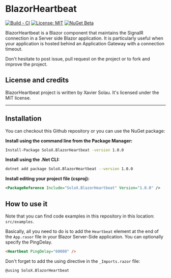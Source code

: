 
# BlazorHeartbeat
[![Build - CI](https://github.com/xaviersolau/BlazorHeartbeat/workflows/Build%20-%20CI/badge.svg)](https://github.com/xaviersolau/BlazorHeartbeat/actions?query=workflow%3A%22Build+-+CI%22)
[![License: MIT](https://img.shields.io/badge/License-MIT-blue.svg)](LICENSE)
[![NuGet Beta](https://img.shields.io/nuget/vpre/SoloX.BlazorHeartbeat.svg)](https://www.nuget.org/packages/SoloX.BlazorHeartbeat)

BlazorHeartbeat is a Blazor component that maintains the SignalR connection in a Server side Blazor application.
It is particularly useful when your application is hosted behind an Application Gateway with a connection timeout.

Don't hesitate to post issue, pull request on the project or to fork and improve the project.

## License and credits

BlazorHeartbeat project is written by Xavier Solau. It's licensed under the MIT license.

 * * *

## Installation

You can checkout this Github repository or you can use the NuGet package:

**Install using the command line from the Package Manager:**
```bash
Install-Package SoloX.BlazorHeartbeat -version 1.0.0
```

**Install using the .Net CLI:**
```bash
dotnet add package SoloX.BlazorHeartbeat --version 1.0.0
```

**Install editing your project file (csproj):**
```xml
<PackageReference Include="SoloX.BlazorHeartbeat" Version="1.0.0" />
```

## How to use it

Note that you can find code examples in this repository in this location: `src/examples`.

Basically, all you need to do is to add the `Heartbeat` element at the end of the `App.rasor`
file in your Blazor Server-Side application.
You can optionally specify the PingDelay.

```html
<Heartbeat PingDelay="60000" />
```

Don't forget to add the using directive in the `_Imports.razor` file:

```razor
@using SoloX.BlazorHeartbeat
```

